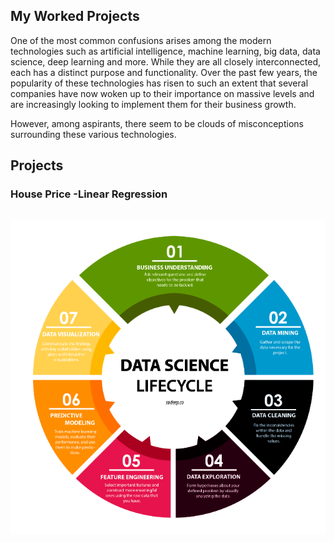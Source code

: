 ## My Worked Projects

One of the most common confusions arises among the modern technologies such as artificial intelligence, machine learning, big data, data science, deep learning and more. While they are all closely interconnected, each has a distinct purpose and functionality. Over the past few years, the popularity of these technologies has risen to such an extent that several companies have now woken up to their importance on massive levels and are increasingly looking to implement them for their business growth.

However, among aspirants, there seem to be clouds of misconceptions surrounding these various technologies.

## Projects

### House Price -Linear Regression

``` 

```

![DataScience Life Cycle](DScycle.png)
